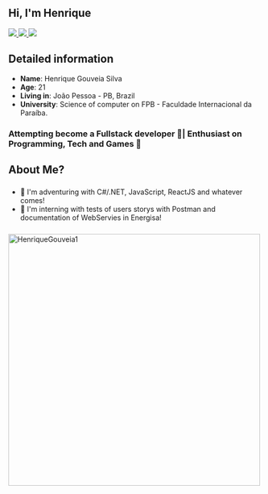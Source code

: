 ## Hi, I'm Henrique 
<div>
    <a target='_blank' href="[https://twitch.tv/](https://www.twitch.tv/henriquemizera)">
        <img src="https://img.shields.io/badge/Twitch-9146FF?style=for-the-badge&logo=twitch&logoColor=white">
    </a>
    <a target='_blank' href="https://instagram.com/oimportanteetersaude">
        <img src="https://img.shields.io/badge/Instagram-E4405F?style=for-the-badge&logo=instagram&logoColor=white">
    </a>
    <a target='_blank' href="https://www.linkedin.com/in/henrique-gouveia-silva/">
        <img src="https://img.shields.io/badge/LinkedIn-0077B5?style=for-the-badge&logo=linkedin&logoColor=white">
    </a>
</div> 

## Detailed information

* **Name**: Henrique Gouveia Silva
* **Age**: 21
* **Living in**: João Pessoa - PB, Brazil
* **University**: Science of computer on FPB - Faculdade Internacional da Paraíba.

### Attempting become a Fullstack developer 🔋| Enthusiast on Programming, Tech and Games 👾

## About Me?

##### 
* 🤖 I'm adventuring with C#/.NET, JavaScript, ReactJS and whatever comes!
* 🚀 I'm interning with tests of users storys with Postman and documentation of WebServies in Energisa!

#####
<img align="center" width=500 src="https://github-readme-stats.vercel.app/api/top-langs/?username=HenriqueGouveia1&count_private=true&theme=radical" alt="HenriqueGouveia1" >
